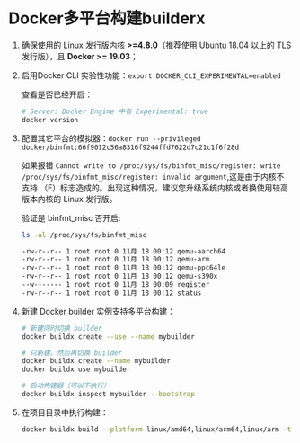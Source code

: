# Docker多平台构建builderx

1. 确保使用的 Linux 发行版内核 **>=4.8.0**（推荐使用 Ubuntu 18.04 以上的 TLS 发行版），且 **Docker >= 19.03**；

1. 启用Docker CLI 实验性功能：`export DOCKER_CLI_EXPERIMENTAL=enabled`
    
    查看是否已经开启：

    ```bash
    # Server: Docker Engine 中有 Experimental: true
    docker version
    ```

1. 配置其它平台的模拟器：`docker run --privileged docker/binfmt:66f9012c56a8316f9244ffd7622d7c21c1f6f28d`

    如果报错 `Cannot write to /proc/sys/fs/binfmt_misc/register: write /proc/sys/fs/binfmt_misc/register: invalid argument`,这是由于内核不支持 （F）标志造成的。出现这种情况，建议您升级系统内核或者换使用较高版本内核的 Linux 发行版。

    验证是 binfmt_misc 否开启:

    ```bash
    ls -al /proc/sys/fs/binfmt_misc

    -rw-r--r-- 1 root root 0 11月 18 00:12 qemu-aarch64
    -rw-r--r-- 1 root root 0 11月 18 00:12 qemu-arm
    -rw-r--r-- 1 root root 0 11月 18 00:12 qemu-ppc64le
    -rw-r--r-- 1 root root 0 11月 18 00:12 qemu-s390x
    --w------- 1 root root 0 11月 18 00:09 register
    -rw-r--r-- 1 root root 0 11月 18 00:12 status
    ```

1. 新建 Docker builder 实例支持多平台构建：
    
    ```bash
    # 新建同时切换 builder 
    docker buildx create --use --name mybuilder

    # 只新建，然后再切换 builder
    docker buildx create --name mybuilder
    docker buildx use mybuilder

    # 启动构建器（可以不执行）
    docker buildx inspect mybuilder --bootstrap
    ```
1. 在项目目录中执行构建：

    ```bash
    docker buildx build --platform linux/amd64,linux/arm64,linux/arm -t xyz:1 . --push
    ```